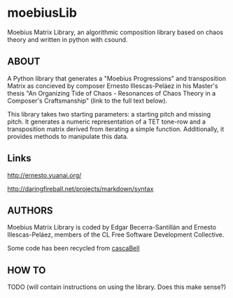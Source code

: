 moebiusLib
==========

Moebius Matrix Library,
an algorithmic composition library based on chaos theory and written in python 
with csound.


ABOUT
-----

A Python library that generates a "Moebius Progressions" and transposition
Matrix as concieved by composer Ernesto Illescas-Peláez in his Master's
thesis "An Organizing Tide of Chaos - Resonances of Chaos Theory in a Composer's
Craftsmanship" (link to the full text below). 

This library takes two starting parameters: a starting pitch and missing pitch. It
generates a numeric representation of a TET tone-row and a transposition matrix
derived from iterating a simple function. Additionally, it provides methods to
manipulate this data.


Links
-----

http://ernesto.yuanai.org/

http://daringfireball.net/projects/markdown/syntax


AUTHORS
-------

Moebius Matrix Library is coded by Edgar Becerra-Santillán and Ernesto
Illescas-Peláez, members of the CL Free Software Development Collective.

Some code has been recycled from <a href="https://github.com/elerno/cascaBell">cascaBell</a>


HOW TO
------

TODO (will contain instructions on using the library. Does this make sense?)
